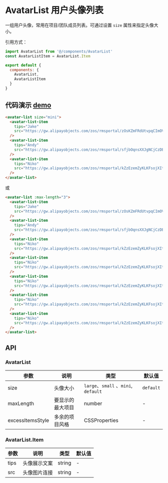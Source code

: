 # AvatarList 用户头像列表

一组用户头像，常用在项目/团队成员列表。可通过设置 `size` 属性来指定头像大小。

引用方式：

```javascript
import AvatarList from '@/components/AvatarList'
const AvatarListItem = AvatarList.Item

export default {
  components: {
    AvatarList,
    AvatarListItem
  }
}
```

## 代码演示 [demo](https://pro.loacg.com/test/home)

```html
<avatar-list size="mini">
  <avatar-list-item
    tips="Jake"
    src="https://gw.alipayobjects.com/zos/rmsportal/zOsKZmFRdUtvpqCImOVY.png"
  />
  <avatar-list-item
    tips="Andy"
    src="https://gw.alipayobjects.com/zos/rmsportal/sfjbOqnsXXJgNCjCzDBL.png"
  />
  <avatar-list-item
    tips="Niko"
    src="https://gw.alipayobjects.com/zos/rmsportal/kZzEzemZyKLKFsojXItE.png"
  />
</avatar-list>
```

或

```html
<avatar-list :max-length="3">
  <avatar-list-item
    tips="Jake"
    src="https://gw.alipayobjects.com/zos/rmsportal/zOsKZmFRdUtvpqCImOVY.png"
  />
  <avatar-list-item
    tips="Andy"
    src="https://gw.alipayobjects.com/zos/rmsportal/sfjbOqnsXXJgNCjCzDBL.png"
  />
  <avatar-list-item
    tips="Niko"
    src="https://gw.alipayobjects.com/zos/rmsportal/kZzEzemZyKLKFsojXItE.png"
  />
  <avatar-list-item
    tips="Niko"
    src="https://gw.alipayobjects.com/zos/rmsportal/kZzEzemZyKLKFsojXItE.png"
  />
  <avatar-list-item
    tips="Niko"
    src="https://gw.alipayobjects.com/zos/rmsportal/kZzEzemZyKLKFsojXItE.png"
  />
  <avatar-list-item
    tips="Niko"
    src="https://gw.alipayobjects.com/zos/rmsportal/kZzEzemZyKLKFsojXItE.png"
  />
  <avatar-list-item
    tips="Niko"
    src="https://gw.alipayobjects.com/zos/rmsportal/kZzEzemZyKLKFsojXItE.png"
  />
</avatar-list>
```

## API

### AvatarList

| 参数             | 说明             | 类型                                 | 默认值    |
| ---------------- | ---------------- | ------------------------------------ | --------- |
| size             | 头像大小         | `large`、`small` 、`mini`, `default` | `default` |
| maxLength        | 要显示的最大项目 | number                               | -         |
| excessItemsStyle | 多余的项目风格   | CSSProperties                        | -         |

### AvatarList.Item

| 参数 | 说明         | 类型   | 默认值 |
| ---- | ------------ | ------ | ------ |
| tips | 头像展示文案 | string | -      |
| src  | 头像图片连接 | string | -      |

